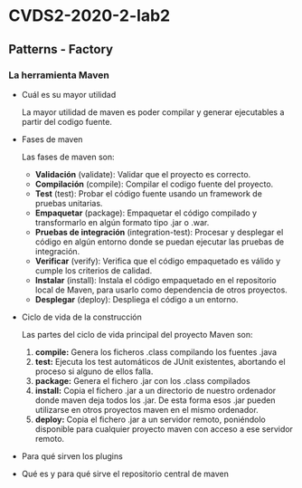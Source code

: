 # CVDS2-2020-2-lab2

## Patterns - Factory
### La herramienta Maven

- Cuál es su mayor utilidad

   La mayor utilidad de maven es poder compilar y generar ejecutables a partir del codigo fuente.
- Fases de maven

   Las fases de maven son:
   - **Validación** (validate): Validar que el proyecto es correcto.
   - **Compilación** (compile): Compilar el codigo fuente del proyecto.
   - **Test** (test): Probar el código fuente usando un framework de pruebas unitarias.
   - **Empaquetar** (package): Empaquetar el código compilado y transformarlo en algún formato tipo .jar o .war.
   - **Pruebas de integración** (integration-test): Procesar y desplegar el código en algún entorno donde se puedan ejecutar las pruebas de integración.
   - **Verificar** (verify): Verifica que el código empaquetado es válido y cumple los criterios de calidad.
   - **Instalar** (install): Instala el código empaquetado en el repositorio local de Maven, para usarlo como dependencia de otros proyectos.
   - **Desplegar** (deploy): Despliega el código a un entorno.

- Ciclo de vida de la construcción

   Las partes del ciclo de vida principal del proyecto Maven son:
   
   	1. **compile:** Genera los ficheros .class compilando los fuentes .java
	2. **test:** Ejecuta los test automáticos de JUnit existentes, abortando el proceso si alguno de ellos falla.
	3. **package:** Genera el fichero .jar con los .class compilados
	4. **install:** Copia el fichero .jar a un directorio de nuestro ordenador donde maven deja todos los .jar. De esta forma esos .jar pueden utilizarse en otros proyectos maven en el    mismo ordenador.
	5. **deploy:** Copia el fichero .jar a un servidor remoto, poniéndolo disponible para cualquier proyecto maven con acceso a ese servidor remoto.
   
- Para qué sirven los plugins

- Qué es y para qué sirve el repositorio central de maven
